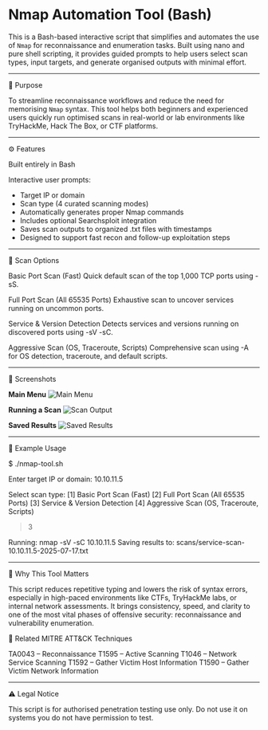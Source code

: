 # Nmap Automation Tool (Bash)

This is a Bash-based interactive script that simplifies and automates the use of `Nmap` for reconnaissance and enumeration tasks. Built using nano and pure shell scripting, it provides guided prompts to help users select scan types, input targets, and generate organised outputs with minimal effort.

---

🎯 Purpose

To streamline reconnaissance workflows and reduce the need for memorising `Nmap` syntax. This tool helps both beginners and experienced users quickly run optimised scans in real-world or lab environments like TryHackMe, Hack The Box, or CTF platforms.

---

⚙️ Features

Built entirely in Bash

Interactive user prompts:
 - Target IP or domain
 - Scan type (4 curated scanning modes)
 - Automatically generates proper Nmap commands
 - Includes optional Searchsploit integration
 - Saves scan outputs to organized .txt files with timestamps
 - Designed to support fast recon and follow-up exploitation steps

---

🧪 Scan Options

Basic Port Scan (Fast)
  Quick default scan of the top 1,000 TCP ports using -sS.

Full Port Scan (All 65535 Ports)
  Exhaustive scan to uncover services running on uncommon ports.

Service & Version Detection
  Detects services and versions running on discovered ports using -sV -sC.

Aggressive Scan (OS, Traceroute, Scripts)
  Comprehensive scan using -A for OS detection, traceroute, and default scripts.


---

📸 Screenshots

**Main Menu**
![Main Menu](images/menu.png)

**Running a Scan**
![Scan Output](images/scan-output.png)

**Saved Results**
![Saved Results](images/saved-results.png)

---

🚀 Example Usage

$ ./nmap-tool.sh

Enter target IP or domain: 10.10.11.5

Select scan type:
[1] Basic Port Scan (Fast)
[2] Full Port Scan (All 65535 Ports)
[3] Service & Version Detection
[4] Aggressive Scan (OS, Traceroute, Scripts)

> 3

Running: nmap -sV -sC 10.10.11.5
Saving results to: scans/service-scan-10.10.11.5-2025-07-17.txt

---

🧠 Why This Tool Matters

This script reduces repetitive typing and lowers the risk of syntax errors, especially in high-paced environments like CTFs, TryHackMe labs, or internal network assessments. It brings consistency, speed, and clarity to one of the most vital phases of offensive security: reconnaissance and vulnerability enumeration.

📎 Related MITRE ATT&CK Techniques

TA0043 – Reconnaissance
T1595 – Active Scanning
T1046 – Network Service Scanning
T1592 – Gather Victim Host Information
T1590 – Gather Victim Network Information

---

⚠️ Legal Notice

This script is for authorised penetration testing use only. Do not use it on systems you do not have permission to test.
